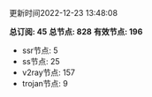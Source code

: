 更新时间2022-12-23 13:48:08

**总订阅: 45**
**总节点: 828**
**有效节点: 196**
- ssr节点: 5
- ss节点: 25
- v2ray节点: 157
- trojan节点: 9

